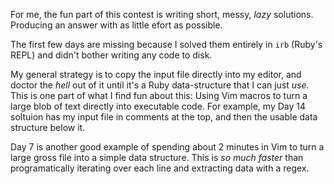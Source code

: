 
For me, the fun part of this contest is writing short, messy, *lazy* solutions. Producing an answer with as little efort as possible.

The first few days are missing because I solved them entirely in `irb` (Ruby's REPL) and didn't bother writing any code to disk.

My general strategy is to copy the input file directly into my editor, and doctor the *hell* out of it until it's a Ruby data-structure that I can just *use*. This is one part of what I find fun about this: Using Vim macros to turn a large blob of text directly into executable code. For example, my Day 14 soltuion has my input file in comments at the top, and then the usable data structure below it.

Day 7 is another good example of spending about 2 minutes in Vim to turn a large gross file into a simple data structure. This is *so much faster* than programatically iterating over each line and extracting data with a regex.

